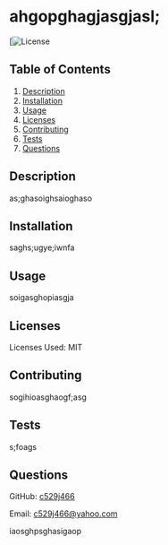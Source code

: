 # ahgopghagjasgjasl;
[![License](https://img.shields.io/badge/License-MIT-yellow.svg)

## Table of Contents
1. [Description](#description)
2. [Installation](#installation)
3. [Usage](#usage)
4. [Licenses](#licenses)
5. [Contributing](#contributing)
6. [Tests](#tests)
7. [Questions](#questions)

## Description <a name='description'></a>

as;ghasoighsaioghaso

## Installation <a name='installation'></a>

saghs;ugye;iwnfa

## Usage <a name='usage'></a>

soigasghopiasgja

## Licenses <a name='licenses'></a>

Licenses Used: MIT

## Contributing <a name='contributing'></a>

sogihioasghaogf;asg

## Tests <a name='tests'></a>

s;foags

## Questions <a name='questions'></a>

GitHub: [c529j466](https://github.com/c529j466)

Email: c529j466@yahoo.com

iaosghpsghasigaop


